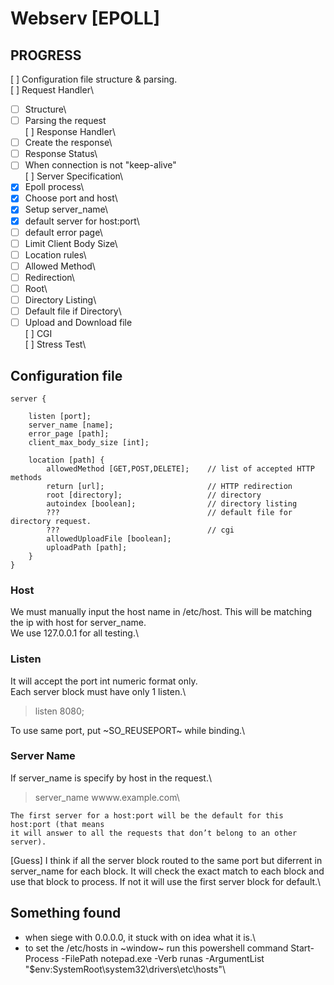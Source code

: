 # Webserv [EPOLL]

## PROGRESS
[ ] Configuration file structure & parsing.\
[ ] Request Handler\
- [ ] Structure\
- [ ] Parsing the request\
[ ] Response Handler\
- [ ] Create the response\
- [ ] Response Status\
- [ ] When connection is not "keep-alive"\
[ ] Server Specification\
-[x] Epoll process\
-[x] Choose port and host\
-[x] Setup server_name\
-[x] default server for host:port\
-[ ] default error page\
-[ ] Limit Client Body Size\
-[ ] Location rules\
-[ ] Allowed Method\
-[ ] Redirection\
-[ ] Root\
-[ ] Directory Listing\
-[ ] Default file if Directory\
-[ ] Upload and Download file\
[ ] CGI\
[ ] Stress Test\

## Configuration file

```
server {

    listen [port];
    server_name [name];
    error_page [path];
    client_max_body_size [int];

    location [path] {
        allowedMethod [GET,POST,DELETE];    // list of accepted HTTP methods
        return [url];                       // HTTP redirection
        root [directory];                   // directory
        autoindex [boolean];                // directory listing
        ???                                 // default file for directory request.
        ???                                 // cgi
        allowedUploadFile [boolean];
        uploadPath [path];
    }
}
```

### Host
We must manually input the host name in /etc/host. This will be matching the ip with host for server_name.\
We use 127.0.0.1 for all testing.\

### Listen
It will accept the port int numeric format only.\
Each server block must have only 1 listen.\
> listen 8080;

To use same port, put ~SO_REUSEPORT~ while binding.\

### Server Name
If server_name is specify by host in the request.\
> server_name wwww.example.com\

```
The first server for a host:port will be the default for this host:port (that means
it will answer to all the requests that don’t belong to an other server).
```
[Guess] I think if all the server block routed to the same port but diferrent in server_name for each block. It will check the exact match to each block and use that block to process. If not it will use the first server block for default.\

## Something found
- when siege with 0.0.0.0, it stuck with on idea what it is.\
- to set the /etc/hosts in ~window~ run this powershell command 
    Start-Process -FilePath notepad.exe -Verb runas -ArgumentList "$env:SystemRoot\system32\drivers\etc\hosts"\
